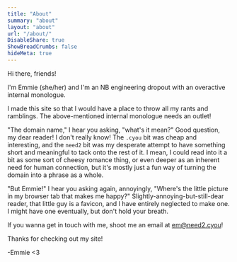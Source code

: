 ```yaml
---
title: "About"
summary: "about"
layout: "about"
url: "/about/"
DisableShare: true
ShowBreadCrumbs: false
hideMeta: true
---
```


Hi there, friends!

I'm Emmie (she/her) and I'm an NB engineering dropout with an overactive internal monologue.

I made this site so that I would have a place to throw all my rants and ramblings. The above-mentioned internal monologue needs an outlet!

"The domain name," I hear you asking, "what's it mean?" Good question, my dear reader! I don't really know! The `.cyou` bit was cheap and interesting, and the `need2` bit was my desperate attempt to have something short and meaningful to tack onto the rest of it. I mean, I could read into it a bit as some sort of cheesy romance thing, or even deeper as an inherent need for human connection, but it's mostly just a fun way of turning the domain into a phrase as a whole.

"But Emmie!" I hear you asking again, annoyingly, "Where's the little picture in my browser tab that makes me happy?" Slightly-annoying-but-still-dear reader, that little guy is a favicon, and I have entirely neglected to make one. I might have one eventually, but don't hold your breath.

If you wanna get in touch with me, shoot me an email at [em@need2.cyou](mailto:em@need2.cyou)!

Thanks for checking out my site!

-Emmie <3
